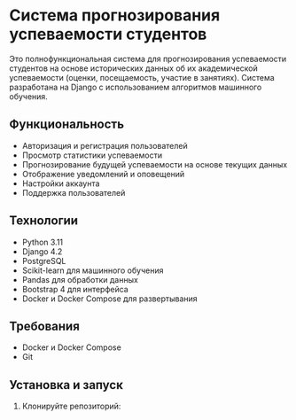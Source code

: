 # Система прогнозирования успеваемости студентов

Это полнофункциональная система для прогнозирования успеваемости студентов на основе исторических данных об их академической успеваемости (оценки, посещаемость, участие в занятиях). Система разработана на Django с использованием алгоритмов машинного обучения.

## Функциональность

- Авторизация и регистрация пользователей
- Просмотр статистики успеваемости
- Прогнозирование будущей успеваемости на основе текущих данных
- Отображение уведомлений и оповещений
- Настройки аккаунта
- Поддержка пользователей

## Технологии

- Python 3.11
- Django 4.2
- PostgreSQL
- Scikit-learn для машинного обучения
- Pandas для обработки данных
- Bootstrap 4 для интерфейса
- Docker и Docker Compose для развертывания

## Требования

- Docker и Docker Compose
- Git

## Установка и запуск

1. Клонируйте репозиторий: